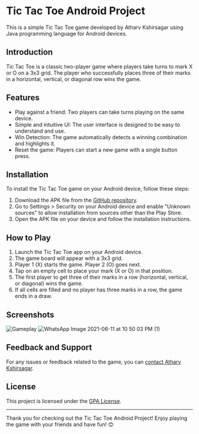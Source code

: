 # Tic Tac Toe Android Project

This is a simple Tic Tac Toe game developed by Atharv Kshirsagar using Java programming language for Android devices.

## Introduction

Tic Tac Toe is a classic two-player game where players take turns to mark X or O on a 3x3 grid. The player who successfully places three of their marks in a horizontal, vertical, or diagonal row wins the game.

## Features

- Play against a friend: Two players can take turns playing on the same device.
- Simple and intuitive UI: The user interface is designed to be easy to understand and use.
- Win Detection: The game automatically detects a winning combination and highlights it.
- Reset the game: Players can start a new game with a single button press.

## Installation

To install the Tic Tac Toe game on your Android device, follow these steps:

1. Download the APK file from the [GitHub repository](https://github.com/AtharvK07/tic-tac-toe-game).
2. Go to Settings > Security on your Android device and enable "Unknown sources" to allow installation from sources other than the Play Store.
3. Open the APK file on your device and follow the installation instructions.

## How to Play

1. Launch the Tic Tac Toe app on your Android device.
2. The game board will appear with a 3x3 grid.
3. Player 1 (X) starts the game. Player 2 (O) goes next.
4. Tap on an empty cell to place your mark (X or O) in that position.
5. The first player to get three of their marks in a row (horizontal, vertical, or diagonal) wins the game.
6. If all cells are filled and no player has three marks in a row, the game ends in a draw.

## Screenshots

![Gameplay](screenshots/gameplay.png)
![WhatsApp Image 2021-06-11 at 10 50 03 PM (1)](https://github.com/AtharvK07/tic-toc-toe-game/assets/85340045/d9ada5a3-315a-4f9b-8b9b-3ec4ff626587)


## Feedback and Support

For any issues or feedback related to the game, you can [contact Atharv Kshirsagar](mailto:atharvk46@gmail.com).

## License

This project is licensed under the [GPA License](LICENSE).

---

Thank you for checking out the Tic Tac Toe Android Project! Enjoy playing the game with your friends and have fun! 😊
